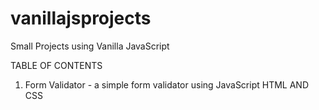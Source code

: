 # vanillajsprojects
Small Projects using Vanilla JavaScript

TABLE OF CONTENTS
1. Form Validator - a simple form validator using JavaScript HTML AND CSS
